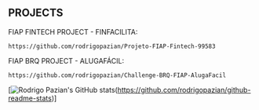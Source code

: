 ## PROJECTS

FIAP FINTECH PROJECT - FINFACILITA:

    https://github.com/rodrigopazian/Projeto-FIAP-Fintech-99583

FIAP BRQ PROJECT - ALUGAFÁCIL:

    https://github.com/rodrigopazian/Challenge-BRQ-FIAP-AlugaFacil


[![Rodrigo Pazian's GitHub stats](https://github-readme-stats.vercel.app/api?username=rodrigopazian&theme=synthwave)(https://github.com/rodrigopazian/github-readme-stats)]
